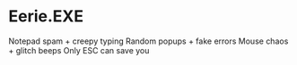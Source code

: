 # Eerie.EXE
Notepad spam + creepy typing  Random popups + fake errors  Mouse chaos + glitch beeps  Only ESC can save you
